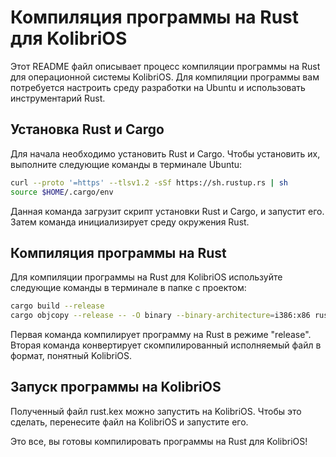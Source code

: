 # Компиляция программы на Rust для KolibriOS
Этот README файл описывает процесс компиляции программы на Rust для операционной системы KolibriOS. Для компиляции программы вам потребуется настроить среду разработки на Ubuntu и использовать инструментарий Rust.

## Установка Rust и Cargo
Для начала необходимо установить Rust и Cargo. Чтобы установить их, выполните следующие команды в терминале Ubuntu:

```bash
curl --proto '=https' --tlsv1.2 -sSf https://sh.rustup.rs | sh
source $HOME/.cargo/env
```
Данная команда загрузит скрипт установки Rust и Cargo, и запустит его. Затем команда инициализирует среду окружения Rust.

## Компиляция программы на Rust
Для компиляции программы на Rust для KolibriOS используйте следующие команды в терминале в папке с проектом:

```bash
cargo build --release
cargo objcopy --release -- -O binary --binary-architecture=i386:x86 rust.kex
```
Первая команда компилирует программу на Rust в режиме "release". Вторая команда конвертирует скомпилированный исполняемый файл в формат, понятный KolibriOS.

## Запуск программы на KolibriOS
Полученный файл rust.kex можно запустить на KolibriOS. Чтобы это сделать, перенесите файл на KolibriOS и запустите его.

Это все, вы готовы компилировать программы на Rust для KolibriOS!
